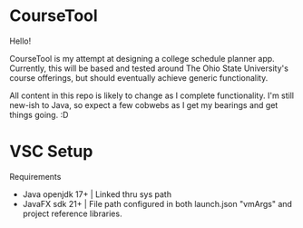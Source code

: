 # CourseTool
Hello!

CourseTool is my attempt at designing a college schedule planner app. Currently, this will be based and tested around The Ohio State University's course offerings, but should eventually achieve generic functionality.

All content in this repo is likely to change as I complete functionality. I'm still new-ish to Java, so expect a few cobwebs as I get my bearings and get things going. :D

# VSC Setup

Requirements
* Java openjdk 17+ | Linked thru sys path
* JavaFX sdk 21+ | File path configured in both launch.json "vmArgs" and project reference libraries.


